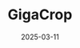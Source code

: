 ---  
layout: startup_page  
title: "GigaCrop"  
id: "gigacrop.com"  
permalink: "/gigacropgigacrop.com03112025/"  
website: "https://gigacrop.com"  
funding_round: "Pre-Seed"  
funding_amount: "$4.5M"  
investors: "Playground Global"  
about: "GigaCrop is a plant biology company using enzyme engineering and plant science to boost crop yield and drought tolerance. The company aims to improve enzymes using machine learning to boost photosynthesis and farmers' profits. GigaCrop's technology will help plants use sunlight more efficiently, enabling agricultural producers to grow more with the same resources."  
markets: "Biotech, AgTech"  
hq: "Berkeley, California, United States"  
founded_year: "2020"  
linkedin: "https://www.linkedin.com/company/gigacrop"  
twitter: "https://twitter.com/PerlumiAg"  
instagram: ""  
facebook: ""  
crunchbase: "https://www.crunchbase.com/organization/gigacrop"  
pitchbook: "https://pitchbook.com/profiles/company/452769-04"  

date_display: "11-Mar-2025"  
date: "2025-03-11"

# SEO Optimization  
meta_title: "GigaCrop - Pre-Seed Funding ($4.5M)"  
meta_description: "GigaCrop, GigaCrop is a plant biology company using enzyme engineering and plant science to boost crop yield and drought tolerance. The company aims to improve ..."  
meta_keywords: "GigaCrop, Biotech, AgTech, Pre-Seed funding"  
canonical_url: "https://startup.projectstartups.com/gigacropgigacrop.com03112025/"  
---